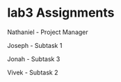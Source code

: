# lab3 Assignments

Nathaniel - Project Manager

Joseph - Subtask 1

Jonah - Subtask 3

Vivek - Subtask 2



